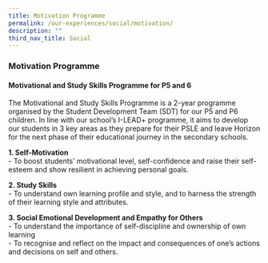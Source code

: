 ```yaml
---
title: Motivation Programme
permalink: /our-experiences/social/motivation/
description: ""
third_nav_title: Social
---
```

### **Motivation Programme**
#### **Motivational and Study Skills Programme for P5 and 6**
The Motivational and Study Skills Programme is a 2-year programme organised by the Student Development Team (SDT) for our P5 and P6 children. In line with our school’s I-LEAD+ programme, it aims to develop our students in 3 key areas as they prepare for their PSLE and leave Horizon for the next phase of their educational journey in the secondary schools.

**1. Self-Motivation**<br>
\- To boost students’ motivational level, self-confidence and raise their self-esteem and show resilient in achieving personal goals.

**2. Study Skills**<br>
\- To understand own learning profile and style, and to harness the strength of their learning style and attributes.

**3. Social Emotional Development and Empathy for Others**<br>
\- To understand the importance of self-discipline and ownership of own learning<br>
\- To recognise and reflect on the impact and consequences of one’s actions and decisions on self and others.